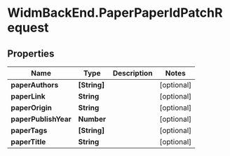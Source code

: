 # WidmBackEnd.PaperPaperIdPatchRequest

## Properties

Name | Type | Description | Notes
------------ | ------------- | ------------- | -------------
**paperAuthors** | **[String]** |  | [optional] 
**paperLink** | **String** |  | [optional] 
**paperOrigin** | **String** |  | [optional] 
**paperPublishYear** | **Number** |  | [optional] 
**paperTags** | **[String]** |  | [optional] 
**paperTitle** | **String** |  | [optional] 


